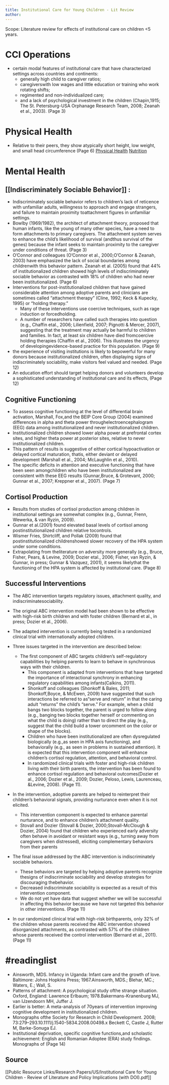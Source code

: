 ```yaml
---
title: Institutional Care for Young Children - Lit Review
author: 
---
```

Scope:  Literature review for effects of institutional care on children <5 years. 



# CCI Operations
- certain modal features of institutional care that have characterized settings across countries and continents:
	- generally high child to caregiver ratios; 
	- caregiverswith low wages and little education or training who work rotating shifts; 
	- regimented and non-individualized care;
	-  and a lack of psychological investment in the children (Chapin,1915; The St. Petersburg-USA Orphanage Research Team, 2008; Zeanah et al., 2003). (Page 3)

# Physical Health

- Relative to their peers, they show atypically short height, low weight, and small head circumference (Page 6) [Physical Health](Physical%20Health) [Nutrition](Nutrition)

# Mental Health
 ## [[Indiscriminately Sociable Behavior]] : 
- Indiscriminately sociable behavior refers to children’s lack of reticence with unfamiliar adults, willingness to approach and engage strangers, and failure to maintain proximity toattachment figures in unfamiliar settings. 
- Bowlby (1969/1982), the architect of attachment theory, proposed that human infants, like the young of many other species, have a need to form attachments to primary caregivers. The attachment system serves to enhance the child’s likelihood of survival (andthus survival of the genes) because the infant seeks to maintain proximity to the caregiver under conditions of threat. (Page 3)
-  O’Connor and colleagues (O’Connor et al., 2000;O’Connor & Zeanah, 2003) have emphasized the lack of social boundaries among childrenwith this behavior pattern. Zeanah et al. (2005) found that 44% of institutionalized children showed high levels of indiscriminately sociable behavior as contrasted with 18% of children who had never been institutionalized. (Page 6)
- Interventions for post-institutionalized children that have gained considerable attention among adoptive parents and clinicians are sometimes called “attachment therapy” (Cline, 1992; Keck & Kupecky, 1995) or “holding therapy.”
	- Many of these interventions use coercive techniques, such as rage induction or forcedholding.
	-  A number of researchers have called such therapies into question (e.g., Chaffin etal., 2006; Lilienfield, 2007; Pignotti & Mercer, 2007), suggesting that the treatment may actually be harmful to children and families. In fact, at least six children have died fromcoercive holding therapies (Chaffin et al., 2006). This illustrates the urgency of developingevidence-based practice for this population. (Page 9)
- the experience of visiting institutions is likely to bepowerful for many donors because institutionalized children, often displaying signs of indiscriminately sociability, make visitors feel valued and needed.  (Page 12)
- An education effort should target helping donors and volunteers develop a sophisticated understanding of institutional care and its effects,  (Page 12)
## Cognitive Functioning
-  To assess cognitive functioning at the level of differential brain activation, Marshall, Fox,and the BEIP Core Group (2004) examined differences in alpha and theta power throughelectroencephalogram (EEG) data among institutionalized and never institutionalized children. 
-  Institutionalized children showed lower alpha power at prefrontal cortex sites, and higher theta power at posterior sites, relative to never institutionalized children. 
-  This pattern of results is suggestive of either cortical hypoactivation or delayed cortical maturation, thatis, either deviant or delayed development (Marshall et al., 2004; McLaughlin et al., 2010).
- The specific deficits in attention and executive functioning that have been seen amongchildren who have been institutionalized are consistent with these EEG results (Gunnar,Bruce, & Grotevant, 2000; Gunnar et al., 2007; Kreppner et al., 2007). (Page 7)
## Cortisol Production
- Results from studies of cortisol production among children in institutional settings are somewhat complex (e.g., Gunnar, Frenn, Wewerka, & van Ryzin, 2009).
- Gunnar et al.(2001) found elevated basal levels of cortisol among postinstitutionalized children relative tocontrols.
- Wismer Fries, Shirtcliff, and Pollak (2009) found that postinstitutionalized childrenshowed slower recovery of the HPA system under some conditions. 
- Extrapolating from theliterature on adversity more generally (e.g., Bruce, Fisher, Pears, & Levine, 2009; Dozier etal., 2006; Fisher, van Ryzin, & Gunnar, in press; Gunnar & Vazquez, 2001), it seems likelythat the functioning of the HPA system is affected by institutional care. (Page 8)


## Successful Interventions
- The ABC intervention targets regulatory issues, attachment quality, and indiscriminatesociability. 
- The original ABC intervention model had been shown to be effective with high-risk birth children and with foster children (Bernard et al., in press; Dozier et al., 2006). 
- The adapted intervention is currently being tested in a randomized clinical trial with internationally adopted children. 
- Three issues targeted in the intervention are described below:
	- The first component of ABC targets children’s self-regulatory capabilities by helping parents to learn to behave in synchronous ways with their children. 
		- This component is adapted from interventions that have targeted the importance of interactional synchrony in enhancing regulatory capabilities among infants(Calkins, 2011). 
		- Shonkoff and colleagues (Shonkoff & Bales, 2011; Shonkoff,Boyce, & McEwen, 2009) have suggested that such interactions be referred to as“serve and return” in that the caring adult “returns” the child’s “serve.” For example, when a child bangs two blocks together, the parent is urged to follow along (e.g., banging two blocks together herself or commenting on what the child is doing) rather than to direct the play (e.g., suggest that the child build a tower orcomment on the color or shape of the blocks).
		- Children who have been institutionalized are often dysregulated biologically (e.g.,as seen in HPA axis functioning), and behaviorally (e.g., as seen in problems in sustained attention). It is expected that this intervention component will enhance children’s cortisol regulation, attention, and behavioral control. 
		- In randomized clinical trials with foster and high-risk children living with their birth parents, the intervention has been found to enhance cortisol regulation and behavioral outcomes(Dozier et al., 2006; Dozier et al., 2009; Dozier, Peloso, Lewis, Laurenceau, &Levine, 2008). (Page 11).
- In the intervention, adoptive parents are helped to reinterpret their children’s behavioral signals, providing nurturance even when it is not elicited. 
	- This intervention component is expected to enhance parental nurturance, and to enhance children’s attachment quality. 
	- Stovall and Dozier (Stovall & Dozier, 2000;Stovall-McClough & Dozier, 2004) found that children who experienced early adversity often behave in avoidant or resistant ways (e.g., turning away from caregivers when distressed), eliciting complementary behaviors from their parents

-  The final issue addressed by the ABC intervention is indiscriminately sociable behaviors.
	-  These behaviors are targeted by helping adoptive parents recognize thesigns of indiscriminate sociability and develop strategies for discouraging thebehavior.
	-  Decreased indiscriminate sociability is expected as a result of this intervention component. 
	- We do not yet have data that suggest whether we will be successful in affecting this behavior because we have not targeted this behavior in other interventions. (Page 11)

- In our randomized clinical trial with high-risk birthparents, only 32% of the children whose parents received the ABC intervention showed disorganized attachments, as contrasted with 57% of the children whose parents received the control intervention (Bernard et al., 2011). (Page 11)

# #readinglist 
- Ainsworth, MDS. Infancy in Uganda: Infant care and the growth of love. Baltimore: Johns Hopkins Press; 1967.Ainsworth, MDS.; Blehar, MC.; Waters, E.; Wall, S. 
- Patterns of attachment: A psychological study ofthe strange situation. Oxford, England: Lawrence Erlbaum; 1978.Bakermans-Kranenburg MJ, van IJzendoorn MH, Juffer J. 
- Earlier is better: A meta-analysis of 70years of intervention improving cognitive development in institutionalized children. 
- Monographs ofthe Society for Research in Child Development. 2008; 73:279–293.10.1111/j.1540-5834.2008.00498.x Beckett C, Castle J, Rutter M, Barke-Sonuga EJ. 
- Institutional deprivation, specific cognitive functions,and scholastic achievement: English and Romanian Adoptee (ERA) study findings. Monographs of (Page 14)

## Source
[[Public Resource Links/Research Papers/US/Institutional Care for Young Children -  Review of Literature and Policy Implications  (with DOI).pdf]]